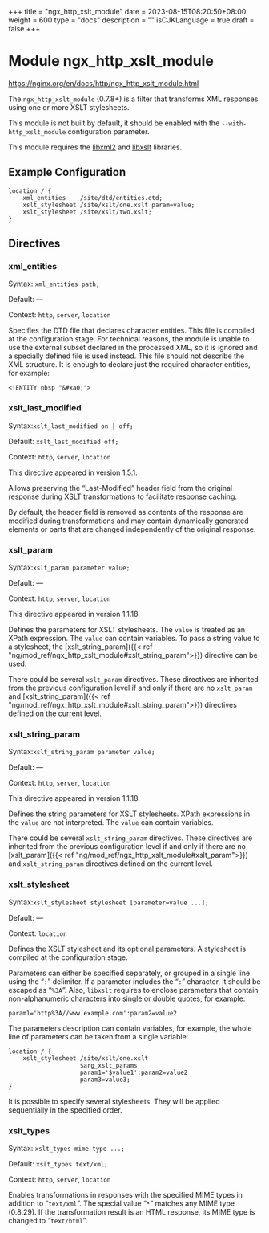 +++
title = "ngx_http_xslt_module"
date = 2023-08-15T08:20:50+08:00
weight = 600
type = "docs"
description = ""
isCJKLanguage = true
draft = false
+++

# Module ngx_http_xslt_module

https://nginx.org/en/docs/http/ngx_http_xslt_module.html



The `ngx_http_xslt_module` (0.7.8+) is a filter that transforms XML responses using one or more XSLT stylesheets.

This module is not built by default, it should be enabled with the `--with-http_xslt_module` configuration parameter.

This module requires the [libxml2](http://xmlsoft.org/) and [libxslt](http://xmlsoft.org/XSLT/) libraries.





## Example Configuration



```
location / {
    xml_entities    /site/dtd/entities.dtd;
    xslt_stylesheet /site/xslt/one.xslt param=value;
    xslt_stylesheet /site/xslt/two.xslt;
}
```





## Directives



### xml_entities

  Syntax:  `xml_entities path;`

  Default: —

  Context: `http`, `server`, `location`


Specifies the DTD file that declares character entities. This file is compiled at the configuration stage. For technical reasons, the module is unable to use the external subset declared in the processed XML, so it is ignored and a specially defined file is used instead. This file should not describe the XML structure. It is enough to declare just the required character entities, for example:

```
<!ENTITY nbsp "&#xa0;">
```





### xslt_last_modified

  Syntax:`xslt_last_modified on | off;`

  Default: `xslt_last_modified off;`

  Context: `http`, `server`, `location`


This directive appeared in version 1.5.1.

Allows preserving the “Last-Modified” header field from the original response during XSLT transformations to facilitate response caching.

By default, the header field is removed as contents of the response are modified during transformations and may contain dynamically generated elements or parts that are changed independently of the original response.



### xslt_param

  Syntax:`xslt_param parameter value;`

  Default: —

  Context: `http`, `server`, `location`


This directive appeared in version 1.1.18.

Defines the parameters for XSLT stylesheets. The `value` is treated as an XPath expression. The `value` can contain variables. To pass a string value to a stylesheet, the [xslt_string_param]({{< ref "ng/mod_ref/ngx_http_xslt_module#xslt_string_param">}}) directive can be used.

There could be several `xslt_param` directives. These directives are inherited from the previous configuration level if and only if there are no `xslt_param` and [xslt_string_param]({{< ref "ng/mod_ref/ngx_http_xslt_module#xslt_string_param">}}) directives defined on the current level.



### xslt_string_param

  Syntax:`xslt_string_param parameter value;`

  Default: —

  Context: `http`, `server`, `location`


This directive appeared in version 1.1.18.

Defines the string parameters for XSLT stylesheets. XPath expressions in the `value` are not interpreted. The `value` can contain variables.

There could be several `xslt_string_param` directives. These directives are inherited from the previous configuration level if and only if there are no [xslt_param]({{< ref "ng/mod_ref/ngx_http_xslt_module#xslt_param">}}) and `xslt_string_param` directives defined on the current level.



### xslt_stylesheet

  Syntax:`xslt_stylesheet stylesheet [parameter=value ...];`

  Default: —

  Context: `location`


Defines the XSLT stylesheet and its optional parameters. A stylesheet is compiled at the configuration stage.

Parameters can either be specified separately, or grouped in a single line using the “`:`” delimiter. If a parameter includes the “`:`” character, it should be escaped as “`%3A`”. Also, `libxslt` requires to enclose parameters that contain non-alphanumeric characters into single or double quotes, for example:

```
param1='http%3A//www.example.com':param2=value2
```



The parameters description can contain variables, for example, the whole line of parameters can be taken from a single variable:

```
location / {
    xslt_stylesheet /site/xslt/one.xslt
                    $arg_xslt_params
                    param1='$value1':param2=value2
                    param3=value3;
}
```



It is possible to specify several stylesheets. They will be applied sequentially in the specified order.



### xslt_types

  Syntax:  `xslt_types mime-type ...;`

  Default: `xslt_types text/xml;`

  Context: `http`, `server`, `location`


Enables transformations in responses with the specified MIME types in addition to “`text/xml`”. The special value “`*`” matches any MIME type (0.8.29). If the transformation result is an HTML response, its MIME type is changed to “`text/html`”.